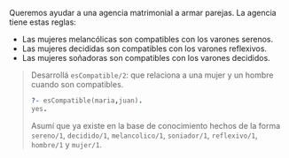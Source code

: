 Queremos ayudar a una agencia matrimonial a armar parejas. La agencia tiene estas reglas:

* Las mujeres melancólicas son compatibles con los varones serenos.
* Las mujeres decididas son compatibles con los varones reflexivos.
* Las mujeres soñadoras son compatibles con los varones decididos.

> Desarrollá `esCompatible/2`: que relaciona a una mujer y un hombre cuando son compatibles.
> 
> ```prolog
> ?- esCompatible(maria,juan).
> yes.
> 
> ```
> 
> Asumí que ya existe en la base de conocimiento hechos de la forma `sereno/1`, `decidido/1`, `melancolico/1`, `soniador/1`, `reflexivo/1`, `hombre/1` y `mujer/1`.

